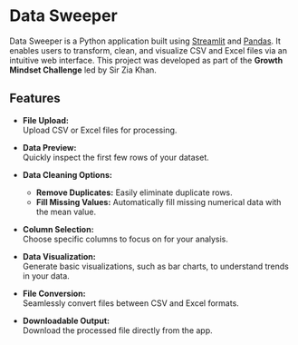 # Data Sweeper

Data Sweeper is a Python application built using [Streamlit](https://streamlit.io/) and [Pandas](https://pandas.pydata.org/). It enables users to transform, clean, and visualize CSV and Excel files via an intuitive web interface. This project was developed as part of the **Growth Mindset Challenge** led by Sir Zia Khan.

## Features

- **File Upload:**  
  Upload CSV or Excel files for processing.

- **Data Preview:**  
  Quickly inspect the first few rows of your dataset.

- **Data Cleaning Options:**  
  - **Remove Duplicates:** Easily eliminate duplicate rows.
  - **Fill Missing Values:** Automatically fill missing numerical data with the mean value.

- **Column Selection:**  
  Choose specific columns to focus on for your analysis.

- **Data Visualization:**  
  Generate basic visualizations, such as bar charts, to understand trends in your data.

- **File Conversion:**  
  Seamlessly convert files between CSV and Excel formats.

- **Downloadable Output:**  
  Download the processed file directly from the app.
